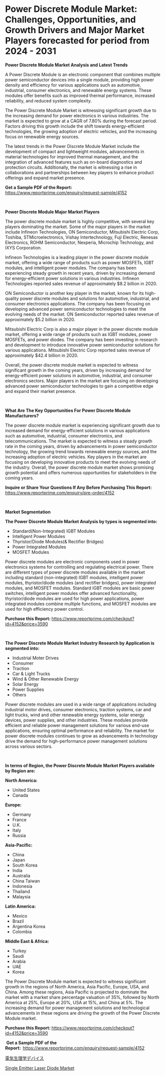 <p><h1>Power Discrete Module Market: Challenges, Opportunities, and Growth Drivers and Major Market Players forecasted for period from 2024 - 2031</h1></p><p><strong>Power Discrete Module Market Analysis and Latest Trends</strong></p>
<p><p>A Power Discrete Module is an electronic component that combines multiple power semiconductor devices into a single module, providing high power density and efficiency for various applications such as automotive, industrial, consumer electronics, and renewable energy systems. These modules offer benefits such as improved thermal performance, increased reliability, and reduced system complexity.</p><p>The Power Discrete Module Market is witnessing significant growth due to the increasing demand for power electronics in various industries. The market is expected to grow at a CAGR of 7.80% during the forecast period. Factors driving this growth include the shift towards energy-efficient technologies, the growing adoption of electric vehicles, and the increasing focus on renewable energy sources.</p><p>The latest trends in the Power Discrete Module Market include the development of compact and lightweight modules, advancements in material technologies for improved thermal management, and the integration of advanced features such as on-board diagnostics and protection circuits. Additionally, the market is witnessing a rise in collaborations and partnerships between key players to enhance product offerings and expand market presence.</p></p>
<p><strong>Get a Sample PDF of the Report:&nbsp;</strong> <a href="https://www.reportprime.com/enquiry/request-sample/4152">https://www.reportprime.com/enquiry/request-sample/4152</a></p>
<p>&nbsp;</p>
<p><strong>Power Discrete Module Major Market Players</strong></p>
<p><p>The power discrete module market is highly competitive, with several key players dominating the market. Some of the major players in the market include Infineon Technologies, ON Semiconductor, Mitsubishi Electric Corp, Toshiba, STMicroelectronics, Vishay Intertechnology, Fuji Electric, Renesas Electronics, ROHM Semiconductor, Nexperia, Microchip Technology, and IXYS Corporation.</p><p>Infineon Technologies is a leading player in the power discrete module market, offering a wide range of products such as power MOSFETs, IGBT modules, and intelligent power modules. The company has been experiencing steady growth in recent years, driven by increasing demand for energy-efficient power solutions in various industries. Infineon Technologies reported sales revenue of approximately $8.2 billion in 2020.</p><p>ON Semiconductor is another key player in the market, known for its high-quality power discrete modules and solutions for automotive, industrial, and consumer electronics applications. The company has been focusing on developing advanced power semiconductor technologies to meet the evolving needs of the market. ON Semiconductor reported sales revenue of approximately $5.2 billion in 2020.</p><p>Mitsubishi Electric Corp is also a major player in the power discrete module market, offering a wide range of products such as IGBT modules, power MOSFETs, and power diodes. The company has been investing in research and development to introduce innovative power semiconductor solutions for various applications. Mitsubishi Electric Corp reported sales revenue of approximately $42.4 billion in 2020.</p><p>Overall, the power discrete module market is expected to witness significant growth in the coming years, driven by increasing demand for energy-efficient power solutions in automotive, industrial, and consumer electronics sectors. Major players in the market are focusing on developing advanced power semiconductor technologies to gain a competitive edge and expand their market presence.</p></p>
<p>&nbsp;</p>
<p><strong>What Are The Key Opportunities For Power Discrete Module Manufacturers?</strong></p>
<p><p>The power discrete module market is experiencing significant growth due to increased demand for energy-efficient solutions in various applications such as automotive, industrial, consumer electronics, and telecommunications. The market is expected to witness a steady growth rate in the coming years, driven by advancements in power semiconductor technology, the growing trend towards renewable energy sources, and the increasing adoption of electric vehicles. Key players in the market are focusing on developing innovative products to meet the evolving needs of the industry. Overall, the power discrete module market shows promising growth potential and offers numerous opportunities for stakeholders in the coming years.</p></p>
<p><strong>Inquire or Share Your Questions If Any Before Purchasing This Report:</strong> <a href="https://www.reportprime.com/enquiry/pre-order/4152">https://www.reportprime.com/enquiry/pre-order/4152</a></p>
<p>&nbsp;</p>
<p><strong>Market Segmentation</strong></p>
<p><strong>The Power Discrete Module Market Analysis by types is segmented into:</strong></p>
<p><ul><li>Standard(Non-Integrated) IGBT Modules</li><li>Intelligent Power Modules</li><li>Thyristor/Diode Modules(& Rectifier Bridges)</li><li>Power Integrated Modules</li><li>MOSFET Modules</li></ul></p>
<p><p>Power discrete modules are electronic components used in power electronics systems for controlling and regulating electrical power. There are different types of power discrete modules available in the market including standard (non-integrated) IGBT modules, intelligent power modules, thyristor/diode modules (and rectifier bridges), power integrated modules, and MOSFET modules. Standard IGBT modules are basic power switches, intelligent power modules offer advanced functionality, thyristor/diode modules are used for high power applications, power integrated modules combine multiple functions, and MOSFET modules are used for high efficiency power control.</p></p>
<p><strong>Purchase this Report:&nbsp;</strong><a href="https://www.reportprime.com/checkout?id=4152&price=3590">https://www.reportprime.com/checkout?id=4152&price=3590</a></p>
<p>&nbsp;</p>
<p><strong>The Power Discrete Module Market Industry Research by Application is segmented into:</strong></p>
<p><ul><li>Industrial Moter Drives</li><li>Consumer</li><li>Traction</li><li>Car & Light Trucks</li><li>Wind & Other Renewable Energy</li><li>Solar Energy</li><li>Power Supplies</li><li>Others</li></ul></p>
<p><p>Power discrete modules are used in a wide range of applications including industrial motor drives, consumer electronics, traction systems, car and light trucks, wind and other renewable energy systems, solar energy devices, power supplies, and other industries. These modules provide efficient and reliable power management solutions for various end-use applications, ensuring optimal performance and reliability. The market for power discrete modules continues to grow as advancements in technology drive the demand for high-performance power management solutions across various sectors.</p></p>
<p>&nbsp;</p>
<p><strong>In terms of Region, the Power Discrete Module Market Players available by Region are:</strong></p>
<p>
    <p> <strong> North America: </strong>
        <ul>
            <li>United States</li>
            <li>Canada</li>
        </ul>
        </p> 
    <p> <strong> Europe: </strong>
        <ul>
            <li>Germany</li>
            <li>France</li>
            <li>U.K.</li>
            <li>Italy</li>
            <li>Russia</li>
        </ul>
        </p> 
    <p> <strong> Asia-Pacific: </strong>
        <ul>
            <li>China</li>
            <li>Japan</li>
            <li>South Korea</li>
            <li>India</li>
            <li>Australia</li>
            <li>China Taiwan</li>
            <li>Indonesia</li>
            <li>Thailand</li>
            <li>Malaysia</li>
        </ul>
        </p> 
    <p> <strong> Latin America: </strong>
        <ul>
            <li>Mexico</li>
            <li>Brazil</li>
            <li>Argentina Korea</li>
            <li>Colombia</li>
        </ul>
        </p> 
    <p> <strong> Middle East & Africa: </strong>
        <ul>
            <li>Turkey</li>
            <li>Saudi</li>
            <li>Arabia</li>
            <li>UAE</li>
            <li>Korea</li>
        </ul>
    </p>
    </p>
<p><p>The Power Discrete Module market is expected to witness significant growth in the regions of North America, Asia Pacific, Europe, USA, and China. Among these regions, Asia Pacific is projected to dominate the market with a market share percentage valuation of 35%, followed by North America at 25%, Europe at 20%, USA at 15%, and China at 5%. The increasing demand for power management solutions and technological advancements in these regions are driving the growth of the Power Discrete Module market.</p></p>
<p><strong>Purchase this Report: </strong><a href="https://www.reportprime.com/checkout?id=4152&price=3590">https://www.reportprime.com/checkout?id=4152&price=3590</a></p>
<p>&nbsp;<strong>Get a Sample PDF of the Report:&nbsp;&nbsp;</strong><a href="https://www.reportprime.com/enquiry/request-sample/4152">https://www.reportprime.com/enquiry/request-sample/4152</a></p>
<p><strong></strong></p>
<p><p><a href="https://github.com/nxboeu02965442/Market-Research-Report-List-1/blob/main/180887014993.md">電気生理学デバイス</a></p><p><a href="https://github.com/FassouRP/Market-Research-Report-List-4/blob/main/single-emitter-laser-diode-market.md">Single Emitter Laser Diode Market</a></p></p>